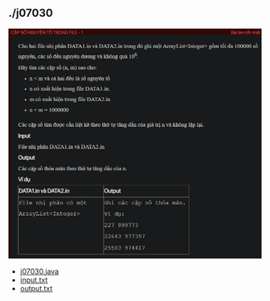 ## ./j07030
![alt text](image.png)

- [j07030.java](j07030.java)
- [input.txt](input.txt)
- [output.txt](output.txt)
